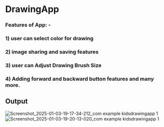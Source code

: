 # DrawingApp

### Features of App: - 
###                    1) user can select  color for drawing
###                    2) image sharing and saving features
###                    3) user can Adjust Drawing Brush Size
###                    4) Adding forward and backward button features and many more.

## Output

![Screenshot_2025-01-03-19-17-34-212_com example kidsdrawingapp 1](https://github.com/user-attachments/assets/4c8f5b65-6a1f-4d35-8eb0-9111ddf63871)
![Screenshot_2025-01-03-19-20-13-020_com example kidsdrawingapp 1](https://github.com/user-attachments/assets/d3635e4d-4d30-405c-99bd-24d5c1108bd1)
